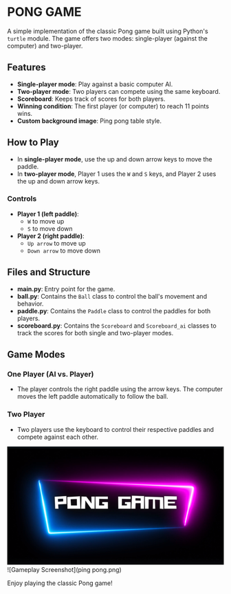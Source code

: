 # PONG GAME

A simple implementation of the classic Pong game built using Python's `turtle` module. The game offers two modes: single-player (against the computer) and two-player.

## Features
- **Single-player mode**: Play against a basic computer AI.
- **Two-player mode**: Two players can compete using the same keyboard.
- **Scoreboard**: Keeps track of scores for both players.
- **Winning condition**: The first player (or computer) to reach 11 points wins.
- **Custom background image**: Ping pong table style.

## How to Play
- In **single-player mode**, use the up and down arrow keys to move the paddle.
- In **two-player mode**, Player 1 uses the `W` and `S` keys, and Player 2 uses the up and down arrow keys.
  
### Controls
- **Player 1 (left paddle)**:
  - `W` to move up
  - `S` to move down
- **Player 2 (right paddle)**:
  - `Up arrow` to move up
  - `Down arrow` to move down

## Files and Structure

- **main.py**: Entry point for the game.
- **ball.py**: Contains the `Ball` class to control the ball's movement and behavior.
- **paddle.py**: Contains the `Paddle` class to control the paddles for both players.
- **scoreboard.py**: Contains the `Scoreboard` and `Scoreboard_ai` classes to track the scores for both single and two-player modes.

## Game Modes
### One Player (AI vs. Player)
- The player controls the right paddle using the arrow keys. The computer moves the left paddle automatically to follow the ball.
  
### Two Player
- Two players use the keyboard to control their respective paddles and compete against each other.


![Gameplay Screenshot](pingpong(1).png)
![Gameplay Screenshot](ping pong.png)


Enjoy playing the classic Pong game!
